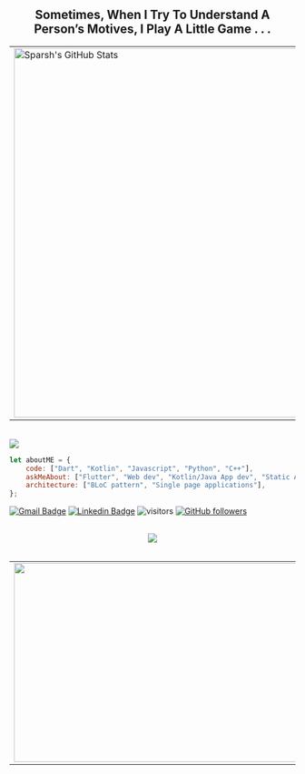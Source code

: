   <h2 align="center">Sometimes, When I Try To Understand A Person’s Motives, I Play A Little Game . . .</h2>
  <div align="center">
  <table>
  <tr><td><img width="650" src="https://github-readme-stats.vercel.app/api?username=Sparsh1212&show_icons=true&line_height=27&count_private=true&title_color=ffffff&text_color=c9cacc&icon_color=2bbc8a&bg_color=1d1f21" alt="Sparsh's GitHub Stats" /></td>
  <td><img width="350" height="250" src="https://camo.githubusercontent.com/63371d36886ee658f5a97401f393e1ab1684b2fd3de674b8f5efc7d410b2a3d0/68747470733a2f2f6d656469612e67697068792e636f6d2f6d656469612f57556c706c634d704f43456d5447427442572f67697068792e676966"/>  
  </table>
    <br />
  </div>

<img src="https://activity-graph.herokuapp.com/graph?username=Sparsh1212&theme=react-dark" />

<br />
  
```javascript
let aboutME = {
    code: ["Dart", "Kotlin", "Javascript", "Python", "C++"],
    askMeAbout: ["Flutter", "Web dev", "Kotlin/Java App dev", "Static Analysis", "Scripting", "Music"],
    architecture: ["BLoC pattern", "Single page applications"],
};
```
 
[![Gmail Badge](https://img.shields.io/badge/sparshagrawal1212@gmail-c14438?style=flat-square&logo=Gmail&logoColor=white&link=mailto:sparshagrawal1212@gmail.com)](mailto:sparshagrawal1212@gmail)
[![Linkedin Badge](https://img.shields.io/badge/-Sparsh-blue?style=flat-square&logo=Linkedin&logoColor=white&link=https://www.linkedin.com/in/sparsh-agrawal-320050199/)](https://www.linkedin.com/in/sparsh-agrawal-320050199/)
![visitors](https://visitor-badge.laobi.icu/badge?page_id=Sparsh1212.Sparsh1212)
[![GitHub followers](https://img.shields.io/github/followers/Sparsh1212.svg?style=social&label=Follow)](https://github.com/Sparsh1212?tab=followers)
  
  <br />
<div align="center"><img src="https://github-profile-trophy.vercel.app/?username=Sparsh1212&theme=nord&row=1&margin-w=25" /></div>
  <br />
 <table>
   <td><img width="500" height="350" src="https://github-readme-stats.vercel.app/api/top-langs/?username=Sparsh1212&langs_count=5" /></td>
<td><img width="500" height="300" src="http://github-readme-streak-stats.herokuapp.com?user=Sparsh1212&theme=vue-dark&hide_border=true" /></td>
 </table>


